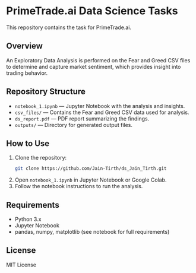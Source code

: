 # PrimeTrade.ai Data Science Tasks

This repository contains the task for PrimeTrade.ai.

## Overview

An Exploratory Data Analysis is performed on the Fear and Greed CSV files to determine and capture market sentiment, which provides insight into trading behavior.

## Repository Structure

- `notebook_1.ipynb` &mdash; Jupyter Notebook with the analysis and insights.
- `csv_files/` &mdash; Contains the Fear and Greed CSV data used for analysis.
- `ds_report.pdf` &mdash; PDF report summarizing the findings.
- `outputs/` &mdash; Directory for generated output files.

## How to Use

1. Clone the repository:
   ```bash
   git clone https://github.com/Jain-Tirth/ds_Jain_Tirth.git
   ```
2. Open `notebook_1.ipynb` in Jupyter Notebook or Google Colab.
3. Follow the notebook instructions to run the analysis.

## Requirements

- Python 3.x
- Jupyter Notebook
- pandas, numpy, matplotlib (see notebook for full requirements)

## License

MIT License
